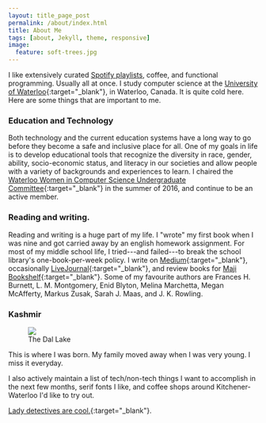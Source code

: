 ```yaml
---
layout: title_page_post
permalink: /about/index.html
title: About Me
tags: [about, Jekyll, theme, responsive]
image:
  feature: soft-trees.jpg
---
```

I like extensively curated [Spotify playlists](https://open.spotify.com/user/arshia__), coffee, and functional programming. Usually all at once. I study computer science at the [University of Waterloo](https://uwaterloo.ca/){:target="_blank"}, in Waterloo, Canada. It is quite cold here. Here are some things that are important to me.

### Education and Technology

Both technology and the current education systems have a long way to go before they become a safe and inclusive place for all. One of my goals in life is to develop educational tools that recognize the diversity in race, gender, ability, socio-economic status, and literacy in our societies and allow people with a variety of backgrounds and experiences to learn. I chaired the [Waterloo Women in Computer Science Undergraduate Committee](http://wics.uwaterloo.ca/){:target="_blank"} in the summer of 2016, and continue to be an active member.

### Reading and writing.

Reading and writing is a huge part of my life. I "wrote" my first book when I was nine and got carried away by an english homework assignment. For most of my middle school life, I tried---and failed---to break the school library's one-book-per-week policy. I write on [Medium](https://medium.com/@arshia__){:target="_blank"}, occasionally [LiveJournal](http://arshia-mufti.livejournal.com/){:target="_blank"}, and review books for [Maji Bookshelf](http://majibookshelf.blogspot.ca/){:target="_blank"}. Some of my favourite authors are Frances H. Burnett, L. M. Montgomery, Enid Blyton, Melina Marchetta, Megan McAfferty, Markus Zusak, Sarah J. Maas, and J. K. Rowling.

### Kashmir

<figure>
    <img src="http://inapcache.boston.com/universal/site_graphics/blogs/bigpicture/kashmir/bp1.jpg">
    <figcaption>The Dal Lake</figcaption>
</figure>

This is where I was born. My family moved away when I was very young. I miss it everyday.

I also actively maintain a list of tech/non-tech things I want to accomplish in the next few months, serif fonts I like, and coffee shops around Kitchener-Waterloo I'd like to try out.

[Lady detectives are cool.](http://www.imdb.com/title/tt1988386/){:target="_blank"}.
